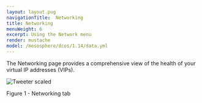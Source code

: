 ```yaml
---
layout: layout.pug
navigationTitle:  Networking
title: Networking
menuWeight: 6
excerpt: Using the Network menu
render: mustache
model: /mesosphere/dcos/1.14/data.yml
---
```


The Networking page provides a comprehensive view of the health of your virtual IP addresses (VIPs).

![Tweeter scaled](/mesosphere/dcos/1.14/img/GUI-Networking-Networks_View-1_12.png)

Figure 1 - Networking tab
